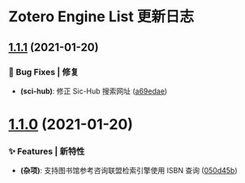 # Zotero Engine List 更新日志

## [1.1.1](https://github.com/arvinxx/zotero-enginelist/compare/v1.1.0...v1.1.1) (2021-01-20)


### 🐛 Bug Fixes | 修复

* **(sci-hub)**: 修正 Sic-Hub 搜索网址 ([a69edae](https://github.com/arvinxx/zotero-enginelist/commit/a69edae))

# [1.1.0](https://github.com/arvinxx/zotero-enginelist/compare/v1.0.1...v1.1.0) (2021-01-20)


### ✨ Features | 新特性

* **(杂项)**: 支持图书馆参考咨询联盟检索引擎使用 ISBN 查询 ([050d45b](https://github.com/arvinxx/zotero-enginelist/commit/050d45b))
